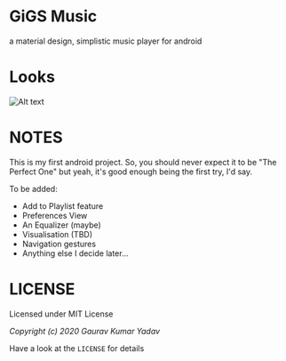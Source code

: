 # GiGS Music
a material design, simplistic music player for android

# Looks
![Alt text](screenshot.png?raw=true "The \"Now Playing\" screen")

# NOTES
This is my first android project. So, you should never expect it to be "The Perfect One" but yeah, it's good enough being the first try, I'd say.

To be added:

* Add to Playlist feature
* Preferences View
* An Equalizer (maybe)
* Visualisation (TBD)
* Navigation gestures
* Anything else I decide later...

# LICENSE
Licensed under MIT License

*Copyright (c) 2020 Gaurav Kumar Yadav*

Have a look at the `LICENSE` for details
